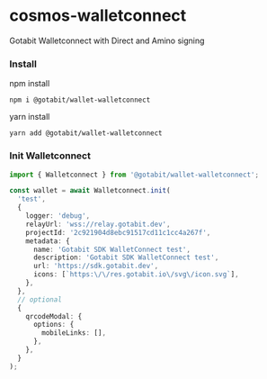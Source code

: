 # cosmos-walletconnect

Gotabit Walletconnect with Direct and Amino signing

### Install

npm install

```
npm i @gotabit/wallet-walletconnect
```

yarn install

```
yarn add @gotabit/wallet-walletconnect
```

### Init Walletconnect

```ts
import { Walletconnect } from '@gotabit/wallet-walletconnect';

const wallet = await Walletconnect.init(
  'test',
  {
    logger: 'debug',
    relayUrl: 'wss://relay.gotabit.dev',
    projectId: '2c921904d8ebc91517cd11c1cc4a267f',
    metadata: {
      name: 'Gotabit SDK WalletConnect test',
      description: 'Gotabit SDK WalletConnect test',
      url: 'https://sdk.gotabit.dev',
      icons: [`https:\/\/res.gotabit.io\/svg\/icon.svg`],
    },
  },
  // optional
  {
    qrcodeModal: {
      options: {
        mobileLinks: [],
      },
    },
  }
);
```
